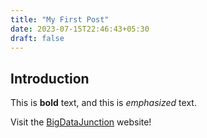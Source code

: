 ```yaml
---
title: "My First Post"
date: 2023-07-15T22:46:43+05:30
draft: false
---
```

## Introduction

This is **bold** text, and this is *emphasized* text.

Visit the [BigDataJunction](https://bigdatajunction.com) website!
